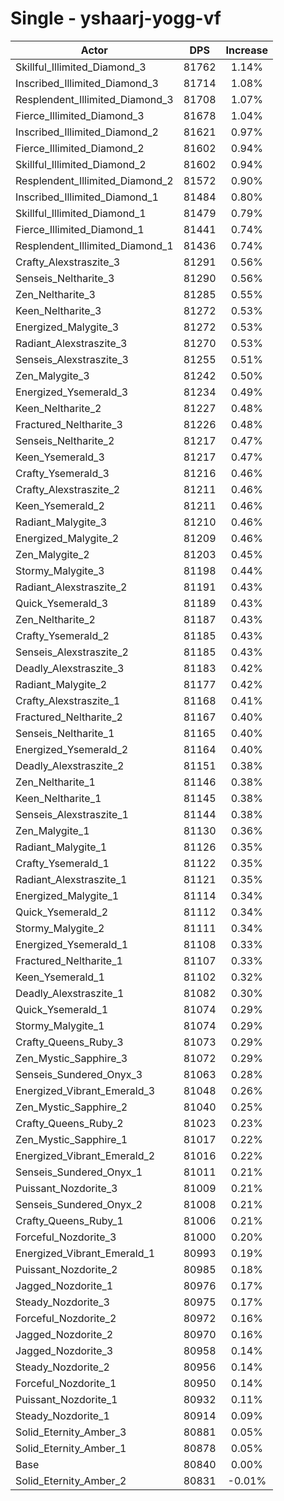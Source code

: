# Single - yshaarj-yogg-vf
| Actor | DPS | Increase |
|---|:---:|:---:|
|Skillful_Illimited_Diamond_3|81762|1.14%|
|Inscribed_Illimited_Diamond_3|81714|1.08%|
|Resplendent_Illimited_Diamond_3|81708|1.07%|
|Fierce_Illimited_Diamond_3|81678|1.04%|
|Inscribed_Illimited_Diamond_2|81621|0.97%|
|Fierce_Illimited_Diamond_2|81602|0.94%|
|Skillful_Illimited_Diamond_2|81602|0.94%|
|Resplendent_Illimited_Diamond_2|81572|0.90%|
|Inscribed_Illimited_Diamond_1|81484|0.80%|
|Skillful_Illimited_Diamond_1|81479|0.79%|
|Fierce_Illimited_Diamond_1|81441|0.74%|
|Resplendent_Illimited_Diamond_1|81436|0.74%|
|Crafty_Alexstraszite_3|81291|0.56%|
|Senseis_Neltharite_3|81290|0.56%|
|Zen_Neltharite_3|81285|0.55%|
|Keen_Neltharite_3|81272|0.53%|
|Energized_Malygite_3|81272|0.53%|
|Radiant_Alexstraszite_3|81270|0.53%|
|Senseis_Alexstraszite_3|81255|0.51%|
|Zen_Malygite_3|81242|0.50%|
|Energized_Ysemerald_3|81234|0.49%|
|Keen_Neltharite_2|81227|0.48%|
|Fractured_Neltharite_3|81226|0.48%|
|Senseis_Neltharite_2|81217|0.47%|
|Keen_Ysemerald_3|81217|0.47%|
|Crafty_Ysemerald_3|81216|0.46%|
|Crafty_Alexstraszite_2|81211|0.46%|
|Keen_Ysemerald_2|81211|0.46%|
|Radiant_Malygite_3|81210|0.46%|
|Energized_Malygite_2|81209|0.46%|
|Zen_Malygite_2|81203|0.45%|
|Stormy_Malygite_3|81198|0.44%|
|Radiant_Alexstraszite_2|81191|0.43%|
|Quick_Ysemerald_3|81189|0.43%|
|Zen_Neltharite_2|81187|0.43%|
|Crafty_Ysemerald_2|81185|0.43%|
|Senseis_Alexstraszite_2|81185|0.43%|
|Deadly_Alexstraszite_3|81183|0.42%|
|Radiant_Malygite_2|81177|0.42%|
|Crafty_Alexstraszite_1|81168|0.41%|
|Fractured_Neltharite_2|81167|0.40%|
|Senseis_Neltharite_1|81165|0.40%|
|Energized_Ysemerald_2|81164|0.40%|
|Deadly_Alexstraszite_2|81151|0.38%|
|Zen_Neltharite_1|81146|0.38%|
|Keen_Neltharite_1|81145|0.38%|
|Senseis_Alexstraszite_1|81144|0.38%|
|Zen_Malygite_1|81130|0.36%|
|Radiant_Malygite_1|81126|0.35%|
|Crafty_Ysemerald_1|81122|0.35%|
|Radiant_Alexstraszite_1|81121|0.35%|
|Energized_Malygite_1|81114|0.34%|
|Quick_Ysemerald_2|81112|0.34%|
|Stormy_Malygite_2|81111|0.34%|
|Energized_Ysemerald_1|81108|0.33%|
|Fractured_Neltharite_1|81107|0.33%|
|Keen_Ysemerald_1|81102|0.32%|
|Deadly_Alexstraszite_1|81082|0.30%|
|Quick_Ysemerald_1|81074|0.29%|
|Stormy_Malygite_1|81074|0.29%|
|Crafty_Queens_Ruby_3|81073|0.29%|
|Zen_Mystic_Sapphire_3|81072|0.29%|
|Senseis_Sundered_Onyx_3|81063|0.28%|
|Energized_Vibrant_Emerald_3|81048|0.26%|
|Zen_Mystic_Sapphire_2|81040|0.25%|
|Crafty_Queens_Ruby_2|81023|0.23%|
|Zen_Mystic_Sapphire_1|81017|0.22%|
|Energized_Vibrant_Emerald_2|81016|0.22%|
|Senseis_Sundered_Onyx_1|81011|0.21%|
|Puissant_Nozdorite_3|81009|0.21%|
|Senseis_Sundered_Onyx_2|81008|0.21%|
|Crafty_Queens_Ruby_1|81006|0.21%|
|Forceful_Nozdorite_3|81000|0.20%|
|Energized_Vibrant_Emerald_1|80993|0.19%|
|Puissant_Nozdorite_2|80985|0.18%|
|Jagged_Nozdorite_1|80976|0.17%|
|Steady_Nozdorite_3|80975|0.17%|
|Forceful_Nozdorite_2|80972|0.16%|
|Jagged_Nozdorite_2|80970|0.16%|
|Jagged_Nozdorite_3|80958|0.14%|
|Steady_Nozdorite_2|80956|0.14%|
|Forceful_Nozdorite_1|80950|0.14%|
|Puissant_Nozdorite_1|80932|0.11%|
|Steady_Nozdorite_1|80914|0.09%|
|Solid_Eternity_Amber_3|80881|0.05%|
|Solid_Eternity_Amber_1|80878|0.05%|
|Base|80840|0.00%|
|Solid_Eternity_Amber_2|80831|-0.01%|
